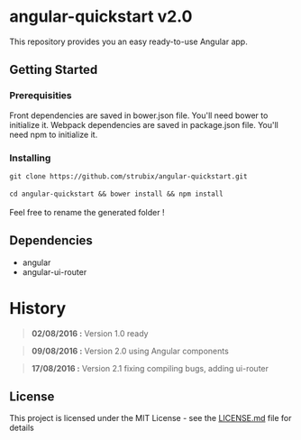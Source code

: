 # angular-quickstart v2.0

This repository provides you an easy ready-to-use Angular app. 

## Getting Started

### Prerequisities

Front dependencies are saved in bower.json file. You'll need bower to initialize it.
Webpack dependencies are saved in package.json file. You'll need npm to initialize it.

### Installing

`git clone https://github.com/strubix/angular-quickstart.git` <br /><br />
`cd angular-quickstart && bower install && npm install` <br /><br />
Feel free to rename the generated folder !

## Dependencies

* angular
* angular-ui-router

# History
>**02/08/2016 :** Version 1.0 ready <br>

>**09/08/2016 :** Version 2.0 using Angular components

>**17/08/2016 :** Version 2.1 fixing compiling bugs, adding ui-router

## License

This project is licensed under the MIT License - see the [LICENSE.md](LICENSE.md) file for details
